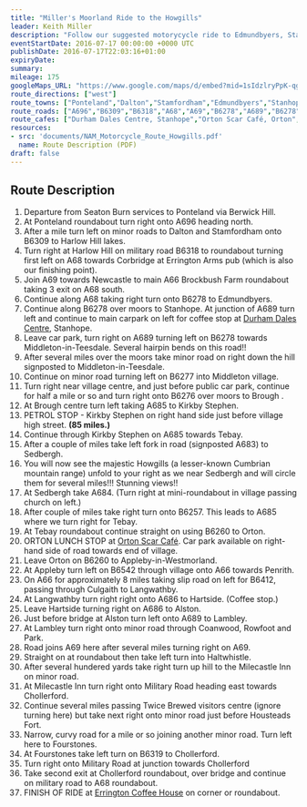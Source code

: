 ```yaml
---
title: "Miller's Moorland Ride to the Howgills"
leader: Keith Miller
description: "Follow our suggested motorycycle ride to Edmundbyers, Stanhope, Middleton-in-Teesdale, Kirkby Stephen, Sedbergh, Orton, Appleby-in-Westmorland, Langwathby, Haltwhistle, Fourstones and Chollerford."
eventStartDate: 2016-07-17 00:00:00 +0000 UTC
publishDate: 2016-07-17T22:03:16+01:00
expiryDate:
summary:
mileage: 175
googleMaps_URL: "https://www.google.com/maps/d/embed?mid=1sIdzlryPpK-qgb1D3Xw6SrPKgiZ4wY06"
route_directions: ["west"]
route_towns: ["Ponteland","Dalton","Stamfordham","Edmundbyers","Stanhope","Middleton-in-Teesdale","Brough","Kirkby Stephen","Sedbergh","Tebay","Orton","Appleby-in-Westmorland","Culgaith","Langwathby","Melmerby","Lambley","Coanwood","Rowfoot","Haltwhistle","Fourstones","Chollerford"]
route_roads: ["A696","B6309","B6318","A68","A69","B6278","A689","B6278","B6277","B6276","A685","A683","A684","B6257","B6260","B6261","B6542","A66","B6412","A686","A689","B6322","B6318","B6319"]
route_cafes: ["Durham Dales Centre, Stanhope","Orton Scar Café, Orton","Errington Coffee House, Corbridge"]
resources:
- src: 'documents/NAM_Motorcycle_Route_Howgills.pdf'
  name: Route Description (PDF)
draft: false
---
```


## Route Description

1. Departure from Seaton Burn services to Ponteland via Berwick Hill.
2. At Ponteland roundabout turn right onto A696 heading north.
3. After a mile turn left on minor roads to Dalton and Stamfordham onto B6309 to Harlow Hill lakes.
4. Turn right at Harlow Hill on military road B6318 to roundabout turning first left on A68 towards Corbridge at Errington Arms pub (which is also our finishing point).
5. Join A69 towards Newcastle to main A66 Brockbush Farm roundabout taking 3 exit on A68 south.
6. Continue along A68 taking right turn onto B6278 to Edmundbyers.
7. Continue along B6278 over moors to Stanhope. At junction of A689 turn left and continue to main carpark on left for coffee stop at [Durham Dales Centre](https://www.durhamdalescentre.co.uk/ "Go to Durham Dales Centre website"), Stanhope.
8. Leave car park, turn right on A689 turning left on B6278 towards Middleton-in-Teesdale. Several hairpin bends on this road!!
9. After several miles over the moors take minor road on right down the hill signposted to Middleton-in-Teesdale.
10. Continue on minor road turning left on B6277 into Middleton village.
11. Turn right near village centre, and just before public car park, continue for half a mile or so and turn right onto B6276 over moors to Brough .
12. At Brough centre turn left taking A685 to Kirkby Stephen.
13. PETROL STOP - Kirkby Stephen on right hand side just before village high street. **(85 miles.)** 
14. Continue through Kirkby Stephen on A685 towards Tebay.
15. After a couple of miles take left fork in road (signposted A683) to Sedbergh.
16. You will now see the majestic Howgills (a lesser-known Cumbrian mountain range) unfold to your right as we near Sedbergh and will circle them for several miles!!! Stunning views!!
17. At Sedbergh take A684. (Turn right at mini-roundabout in village passing church on left.)
18. After couple of miles take right turn onto B6257. This leads to A685 where we turn right for Tebay.
19. At Tebay roundabout continue straight on using B6260 to Orton.
20. ORTON LUNCH STOP at [Orton Scar Café](https://www.ortonscarcafe.co.uk/ "Go to the Orton Scar Café website"). Car park available on right-hand side of road towards end of village.
21. Leave Orton on B6260 to Appleby-in-Westmorland.
22. At Appleby turn left on B6542 through village onto A66 towards Penrith.
23. On A66 for approximately 8 miles taking slip road on left for B6412, passing through Culgaith to Langwathby.
24. At Langwathby turn right right onto A686 to Hartside. (Coffee stop.)
25. Leave Hartside turning right on A686 to Alston.
26. Just before bridge at Alston turn left onto A689 to Lambley.
27. At Lambley turn right onto minor road through Coanwood, Rowfoot and Park.
28. Road joins A69 here after several miles turning right on A69.
29. Straight on at roundabout then take left turn into Haltwhistle.
30. After several hundered yards take right turn up hill to the Milecastle Inn on minor road.
31. At Milecastle Inn turn right onto Military Road heading east towards Chollerford.
32. Continue several miles passing Twice Brewed visitors centre (ignore turning here) but
take next right onto minor road just before Housteads Fort.
33. Narrow, curvy road for a mile or so joining another minor road. Turn left here to Fourstones.
34. At Fourstones take left turn on B6319 to Chollerford.
35. Turn right onto Military Road at junction towards Chollerford
36. Take second exit at Chollerford roundabout, over bridge and continue on military road to A68 roundabout.
37. FINISH OF RIDE at [Errington Coffee House](http://erringtoncoffeehouse.com/ "Go to the Errington Coffee House website") on corner or roundabout.